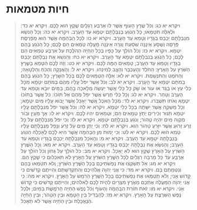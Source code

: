 # חיות מטמאות

> ויקרא יא כג: וְכֹל שֶׁרֶץ הָעוֹף אֲשֶׁר לוֹ אַרְבַּע רַגְלָיִם שֶׁקֶץ הוּא לָכֶם.
> ויקרא יא כד: וּלְאֵלֶּה תִּטַּמָּאוּ; כָּל הַנֹּגֵעַ בְּנִבְלָתָם יִטְמָא עַד הָעָרֶב.
> ויקרא יא כה: וְכָל הַנֹּשֵׂא מִנִּבְלָתָם יְכַבֵּס בְּגָדָיו וְטָמֵא עַד הָעָרֶב.
> ויקרא יא כו: לְכָל הַבְּהֵמָה אֲשֶׁר הִוא מַפְרֶסֶת פַּרְסָה וְשֶׁסַע אֵינֶנָּה שֹׁסַעַת וְגֵרָה אֵינֶנָּה מַעֲלָה טְמֵאִים הֵם לָכֶם; כָּל הַנֹּגֵעַ בָּהֶם יִטְמָא.
> ויקרא יא כז: וְכֹל הוֹלֵךְ עַל כַּפָּיו בְּכָל הַחַיָּה הַהֹלֶכֶת עַל אַרְבַּע טְמֵאִים הֵם לָכֶם; כָּל הַנֹּגֵעַ בְּנִבְלָתָם יִטְמָא עַד הָעָרֶב.
> ויקרא יא כח: וְהַנֹּשֵׂא אֶת נִבְלָתָם יְכַבֵּס בְּגָדָיו וְטָמֵא עַד הָעָרֶב; טְמֵאִים הֵמָּה לָכֶם.
> ויקרא יא כט: וְזֶה לָכֶם הַטָּמֵא בַּשֶּׁרֶץ הַשֹּׁרֵץ עַל הָאָרֶץ:  הַחֹלֶד וְהָעַכְבָּר וְהַצָּב לְמִינֵהוּ.
> ויקרא יא ל: וְהָאֲנָקָה וְהַכֹּחַ וְהַלְּטָאָה; וְהַחֹמֶט וְהַתִּנְשָׁמֶת.
> ויקרא יא לא: אֵלֶּה הַטְּמֵאִים לָכֶם בְּכָל הַשָּׁרֶץ; כָּל הַנֹּגֵעַ בָּהֶם בְּמֹתָם יִטְמָא עַד הָעָרֶב.
> ויקרא יא לב: וְכֹל אֲשֶׁר יִפֹּל עָלָיו מֵהֶם בְּמֹתָם יִטְמָא מִכָּל כְּלִי עֵץ אוֹ בֶגֶד אוֹ עוֹר אוֹ שָׂק כָּל כְּלִי אֲשֶׁר יֵעָשֶׂה מְלָאכָה בָּהֶם; בַּמַּיִם יוּבָא וְטָמֵא עַד הָעֶרֶב וְטָהֵר.
> ויקרא יא לג: וְכָל כְּלִי חֶרֶשׂ אֲשֶׁר יִפֹּל מֵהֶם אֶל תּוֹכוֹ:  כֹּל אֲשֶׁר בְּתוֹכוֹ יִטְמָא וְאֹתוֹ תִשְׁבֹּרוּ.
> ויקרא יא לד: מִכָּל הָאֹכֶל אֲשֶׁר יֵאָכֵל אֲשֶׁר יָבוֹא עָלָיו מַיִם יִטְמָא; וְכָל מַשְׁקֶה אֲשֶׁר יִשָּׁתֶה בְּכָל כְּלִי יִטְמָא.
> ויקרא יא לה: וְכֹל אֲשֶׁר יִפֹּל מִנִּבְלָתָם עָלָיו יִטְמָא תַּנּוּר וְכִירַיִם יֻתָּץ טְמֵאִים הֵם; וּטְמֵאִים יִהְיוּ לָכֶם.
> ויקרא יא לו: אַךְ מַעְיָן וּבוֹר מִקְוֵה מַיִם יִהְיֶה טָהוֹר; וְנֹגֵעַ בְּנִבְלָתָם יִטְמָא.
> ויקרא יא לז: וְכִי יִפֹּל מִנִּבְלָתָם עַל כָּל זֶרַע זֵרוּעַ אֲשֶׁר יִזָּרֵעַ טָהוֹר הוּא.
> ויקרא יא לח: וְכִי יֻתַּן מַיִם עַל זֶרַע וְנָפַל מִנִּבְלָתָם עָלָיו טָמֵא הוּא לָכֶם.
> ויקרא יא לט: וְכִי יָמוּת מִן הַבְּהֵמָה אֲשֶׁר הִיא לָכֶם לְאָכְלָה הַנֹּגֵעַ בְּנִבְלָתָהּ יִטְמָא עַד הָעָרֶב.
> ויקרא יא מ: וְהָאֹכֵל מִנִּבְלָתָהּ יְכַבֵּס בְּגָדָיו וְטָמֵא עַד הָעָרֶב; וְהַנֹּשֵׂא אֶת נִבְלָתָהּ יְכַבֵּס בְּגָדָיו וְטָמֵא עַד הָעָרֶב.
> ויקרא יא מא: וְכָל הַשֶּׁרֶץ הַשֹּׁרֵץ עַל הָאָרֶץ שֶׁקֶץ הוּא לֹא יֵאָכֵל.
> ויקרא יא מב: כֹּל הוֹלֵךְ עַל גָּחוֹן וְכֹל הוֹלֵךְ עַל אַרְבַּע עַד כָּל מַרְבֵּה רַגְלַיִם לְכָל הַשֶּׁרֶץ הַשֹּׁרֵץ עַל הָאָרֶץ לֹא תֹאכְלוּם כִּי שֶׁקֶץ הֵם.
> ויקרא יא מג: אַל תְּשַׁקְּצוּ אֶת נַפְשֹׁתֵיכֶם בְּכָל הַשֶּׁרֶץ הַשֹּׁרֵץ; וְלֹא תִטַּמְּאוּ בָּהֶם וְנִטְמֵתֶם בָּם.
> ויקרא יא מד: כִּי אֲנִי יְהוָה אֱלֹהֵיכֶם וְהִתְקַדִּשְׁתֶּם וִהְיִיתֶם קְדֹשִׁים כִּי קָדוֹשׁ אָנִי; וְלֹא תְטַמְּאוּ אֶת נַפְשֹׁתֵיכֶם בְּכָל הַשֶּׁרֶץ הָרֹמֵשׂ עַל הָאָרֶץ.
> ויקרא יא מה: כִּי אֲנִי יְהוָה הַמַּעֲלֶה אֶתְכֶם מֵאֶרֶץ מִצְרַיִם לִהְיֹת לָכֶם לֵאלֹהִים; וִהְיִיתֶם קְדֹשִׁים כִּי קָדוֹשׁ אָנִי.
> ויקרא יא מו: זֹאת תּוֹרַת הַבְּהֵמָה וְהָעוֹף וְכֹל נֶפֶשׁ הַחַיָּה הָרֹמֶשֶׂת בַּמָּיִם; וּלְכָל נֶפֶשׁ הַשֹּׁרֶצֶת עַל הָאָרֶץ.
> ויקרא יא מז: לְהַבְדִּיל בֵּין הַטָּמֵא וּבֵין הַטָּהֹר; וּבֵין הַחַיָּה הַנֶּאֱכֶלֶת וּבֵין הַחַיָּה אֲשֶׁר לֹא תֵאָכֵל. 
 

